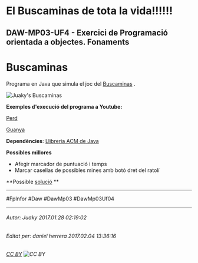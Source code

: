 # El Buscaminas de tota la vida!!!!!!
## DAW-MP03-UF4 - Exercici de Programació orientada a objectes. Fonaments
# Buscaminas

Programa en Java que simula el joc del [Buscaminas](https://es.wikipedia.org/wiki/Buscaminas) .

![Juaky's Buscaminas](http://i.imgur.com/B7QGYQW.png)

**Exemples d'execució del programa a Youtube:**

[Perd](https://youtu.be/yo8GOIH81Hs)

[Guanya](https://youtu.be/PRXEKkcxrdI)

**Dependències**: [Llibreria ACM de Java](http://cs.stanford.edu/people/eroberts/jtf/)

**Possibles millores**
- Afegir marcador de puntuació i temps
- Marcar casellas de possibles mines amb botó dret del ratolí

**Possible [solució](https://github.com/juaky/Buscaminas) **

---

#FpInfor #Daw #DawMp03 #DawMp03Uf04

---

###### Autor: Juaky 2017.01.28 02:19:02
###### Editat per: daniel herrera 2017.02.04 13:36:16
###### [CC BY](https://creativecommons.org/licenses/by/4.0/) ![CC BY](https://licensebuttons.net/l/by/3.0/80x15.png)
